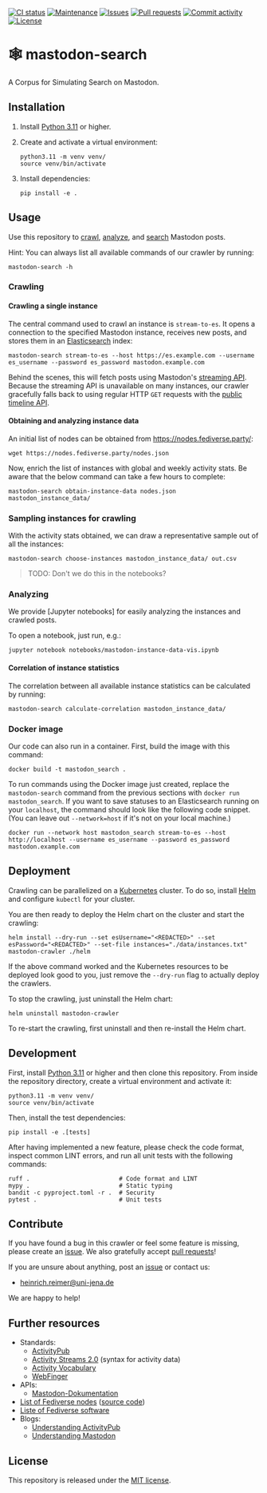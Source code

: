 [![CI status](https://img.shields.io/github/actions/workflow/status/webis-de/mastodon-search/ci.yml?branch=main&style=flat-square)](https://github.com/webis-de/mastodon-search/actions/workflows/ci.yml)
[![Maintenance](https://img.shields.io/maintenance/yes/2024?style=flat-square)](https://github.com/webis-de/mastodon-search/graphs/contributors)
[![Issues](https://img.shields.io/github/issues/webis-de/mastodon-search?style=flat-square)](https://github.com/webis-de/mastodon-search/issues)
[![Pull requests](https://img.shields.io/github/issues-pr/webis-de/mastodon-search?style=flat-square)](https://github.com/webis-de/mastodon-search/pulls)
[![Commit activity](https://img.shields.io/github/commit-activity/m/webis-de/mastodon-search?style=flat-square)](https://github.com/webis-de/mastodon-search/commits)
[![License](https://img.shields.io/github/license/webis-de/mastodon-search?style=flat-square)](LICENSE)

# 🕸️ mastodon-search

A Corpus for Simulating Search on Mastodon.

## Installation

1. Install [Python 3.11](https://python.org/downloads/) or higher.
2. Create and activate a virtual environment:

    ```shell
    python3.11 -m venv venv/
    source venv/bin/activate
    ```

3. Install dependencies:

    ```shell
    pip install -e .
    ```

## Usage

Use this repository to [crawl](#crawling), [analyze](#TODO), and [search](#TODO) Mastodon posts.

Hint: You can always list all available commands of our crawler by running:

```shell
mastodon-search -h
```

### Crawling

#### Crawling a single instance

The central command used to crawl an instance is `stream-to-es`. It opens a connection to the specified Mastodon instance, receives new posts, and stores them in an [Elasticsearch](#TODO) index:

```shell
mastodon-search stream-to-es --host https://es.example.com --username es_username --password es_password mastodon.example.com
```

Behind the scenes, this will fetch posts using Mastodon's [streaming API](#TODO).
Because the streaming API is unavailable on many instances, our crawler gracefully falls back to using regular HTTP `GET` requests with the [public timeline API](#TODO).

#### Obtaining and analyzing instance data

An initial list of nodes can be obtained from <https://nodes.fediverse.party/>:

```shell
wget https://nodes.fediverse.party/nodes.json
```

Now, enrich the list of instances with global and weekly activity stats.
Be aware that the below command can take a few hours to complete:

```shell
mastodon-search obtain-instance-data nodes.json mastodon_instance_data/
```

### Sampling instances for crawling

With the activity stats obtained, we can draw a representative sample out of all the instances:

```shell
mastodon-search choose-instances mastodon_instance_data/ out.csv
```

> TODO: Don't we do this in the notebooks?

### Analyzing

We provide [Jupyter notebooks] for easily analyzing the instances and crawled posts.

To open a notebook, just run, e.g.:

```shell
jupyter notebook notebooks/mastodon-instance-data-vis.ipynb
```

#### Correlation of instance statistics

The correlation between all available instance statistics can be calculated by running:

```shell
mastodon-search calculate-correlation mastodon_instance_data/
```

### Docker image

Our code can also run in a container.
First, build the image with this command:

```shell
docker build -t mastodon_search .
```

To run commands using the Docker image just created, replace the `mastodon-search` command from the previous sections with `docker run mastodon_search`.
If you want to save statuses to an Elasticsearch running on your `localhost`, the command should look like the following code snippet.
(You can leave out `--network=host` if it's not on your local machine.)

```shell
docker run --network host mastodon_search stream-to-es --host http://localhost --username es_username --password es_password mastodon.example.com
```

## Deployment

Crawling can be parallelized on a [Kubernetes](#TODO) cluster.
To do so, install [Helm](https://helm.sh/docs/intro/quickstart/) and configure `kubectl` for your cluster.

You are then ready to deploy the Helm chart on the cluster and start the crawling:

```shell
helm install --dry-run --set esUsername="<REDACTED>" --set esPassword="<REDACTED>" --set-file instances="./data/instances.txt" mastodon-crawler ./helm
```

If the above command worked and the Kubernetes resources to be deployed look good to you, just remove the `--dry-run` flag to actually deploy the crawlers.

To stop the crawling, just uninstall the Helm chart:

```shell
helm uninstall mastodon-crawler
```

To re-start the crawling, first uninstall and then re-install the Helm chart.

## Development

First, install [Python 3.11](https://python.org/downloads/) or higher and then clone this repository.
From inside the repository directory, create a virtual environment and activate it:

```shell
python3.11 -m venv venv/
source venv/bin/activate
```

Then, install the test dependencies:

```shell
pip install -e .[tests]
```

After having implemented a new feature, please check the code format, inspect common LINT errors, and run all unit tests with the following commands:

```shell
ruff .                         # Code format and LINT
mypy .                         # Static typing
bandit -c pyproject.toml -r .  # Security
pytest .                       # Unit tests
```

## Contribute

If you have found a bug in this crawler or feel some feature is missing, please create an [issue](https://github.com/webis-de/mastodon-search/issues). We also gratefully accept [pull requests](https://github.com/webis-de/mastodon-search/pulls)!

If you are unsure about anything, post an [issue](https://github.com/webis-de/mastodon-search/issues/new) or contact us:

- [heinrich.reimer@uni-jena.de](mailto:heinrich.reimer@uni-jena.de)

We are happy to help!

## Further resources

- Standards:
  - [ActivityPub](https://w3.org/TR/activitypub/)
  - [Activity Streams 2.0](https://w3.org/TR/activitystreams-core/) (syntax for activity data)
  - [Activity Vocabulary](https://w3.org/TR/activitystreams-vocabulary/)
  - [WebFinger](https://rfc-editor.org/rfc/rfc7033)
- APIs:
  - [Mastodon-Dokumentation](https://docs.joinmastodon.org/)
- [List of Fediverse nodes](https://nodes.fediverse.party/) ([source code](https://github.com/Minoru/minoru-fediverse-crawler))
- [Liste of Fediverse software](https://github.com/emilebosch/awesome-fediverse)
- Blogs:
  - [Understanding ActivityPub](https://seb.jambor.dev/posts/understanding-activitypub/)
  - [Understanding Mastodon](https://seb.jambor.dev/posts/understanding-activitypub-part-3-the-state-of-mastodon/)

## License

This repository is released under the [MIT license](LICENSE).
